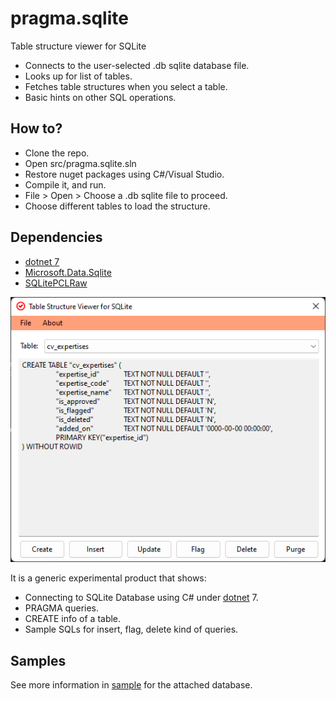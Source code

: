 # pragma.sqlite

Table structure viewer for SQLite

* Connects to the user-selected .db sqlite database file.
* Looks up for list of tables.
* Fetches table structures when you select a table.
* Basic hints on other SQL operations.

## How to?

* Clone the repo.
* Open src/pragma.sqlite.sln
* Restore nuget packages using C#/Visual Studio.
* Compile it, and run.
* File > Open > Choose a .db sqlite file to proceed.
* Choose different tables to load the structure.

## Dependencies
* [dotnet 7](https://dotnet.microsoft.com/en-us/download/dotnet)
* [Microsoft.Data.Sqlite](https://www.nuget.org/packages/Microsoft.Data.Sqlite/)
* [SQLitePCLRaw]()

![screenshot](resources/screenshot.png)

It is a generic experimental product that shows:
* Connecting to SQLite Database using C# under [dotnet](https://dotnet.microsoft.com/) 7.
* PRAGMA queries.
* CREATE info of a table.
* Sample SQLs for insert, flag, delete kind of queries.

## Samples
See more information in [sample](sample/) for the attached database.
